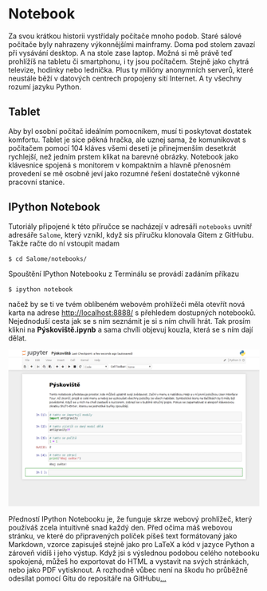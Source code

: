 # Notebook

Za svou krátkou historii vystřídaly počítače mnoho podob. Staré sálové 
počítače byly nahrazeny výkonnějšími mainframy. Doma pod stolem zavazí 
při vysávání desktop. A na stole zase laptop. Možná si mě právě teď 
prohlížíš na tabletu či smartphonu, i ty jsou počítačem. Stejně jako 
chytrá televize, hodinky nebo lednička. Plus ty milióny anonymních 
serverů, které neustále běží v datových centrech propojeny sítí 
Internet. A ty všechny rozumí jazyku Python.


## Tablet

Aby byl osobní počítač ideálním pomocníkem, musí ti poskytovat dostatek 
komfortu. Tablet je sice pěkná hračka, ale uznej sama, že komunikovat s 
počítačem pomocí 104 kláves všemi deseti je přinejmenším desetkrát 
rychlejší, než jedním prstem klikat na barevné obrázky. Notebook jako 
klávesnice spojená s monitorem v kompaktním a hlavně přenosném 
provedení se mě osobně jeví jako rozumné řešení dostatečně výkonné 
pracovní stanice.


## IPython Notebook

Tutoriály připojené k této příručce se nacházejí v adresáři `notebooks` 
uvnitř adresáře `Salome`, který vznikl, když sis příručku klonovala 
Gitem z GitHubu. Takže račte do ní vstoupit madam

	$ cd Salome/notebooks/
	
Spouštění IPython Notebooku z Terminálu se provádí zadáním příkazu

	$ ipython notebook
	
načež by se ti ve tvém oblíbeném webovém prohlížeči měla otevřít nová 
karta na adrese <http://localhost:8888/> s přehledem dostupných 
notebooků. Nejednoduší cesta jak se s ním seznámit je si s ním chvíli 
hrát. Tak prosím klikni na **Pýskoviště.ipynb** a sama chvíli objevuj 
kouzla, která se s ním dají dělat.

![Pýskoviště](screenshots/pyskoviste.png)

Předností IPython Notebooku je, že funguje skrze webový prohlížeč, 
který používáš zcela intuitivně snad každý den. Před očima máš webovou 
stránku, ve které do připravených políček píšeš text formátovaný jako 
Markdown, vzorce zapisuješ stejně jako pro LaTeX a kód v jazyce Python 
a zároveň vidíš i jeho výstup. Když jsi s výslednou podobou celého 
notebooku spokojená, můžeš ho exportovat do HTML a vystavit na svých 
stránkách, nebo jako PDF vytisknout. A rozhodně vůbec není na škodu ho 
průběžně odesílat pomocí Gitu do repositáře na GitHubu[...](GITHUB.md)
